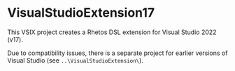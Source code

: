 ﻿# VisualStudioExtension17

This VSIX project creates a Rhetos DSL extension for Visual Studio 2022 (v17).

Due to compatibility issues, there is a separate project for earlier versions of Visual Studio (see `..\VisualStudioExtension\`).
